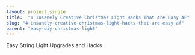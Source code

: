 ```yaml
---
layout: project_single
title:  "4 Insanely Creative Christmas Light Hacks That Are Easy AF"
slug: "4-insanely-creative-christmas-light-hacks-that-are-easy-af"
parent: "easy-diy-christmas-light"
---
```

Easy String Light Upgrades and Hacks